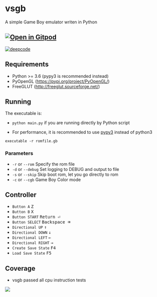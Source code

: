 # vsgb
A simple Game Boy emulator writen in Python
## [![Open in Gitpod](https://gitpod.io/button/open-in-gitpod.svg)](https://gitpod.io/#https://github.com/vitorsilverio/pygb)
[![deepcode](https://www.deepcode.ai/api/gh/badge?key=eyJhbGciOiJIUzI1NiIsInR5cCI6IkpXVCJ9.eyJwbGF0Zm9ybTEiOiJnaCIsIm93bmVyMSI6InZpdG9yc2lsdmVyaW8iLCJyZXBvMSI6InZzZ2IiLCJpbmNsdWRlTGludCI6ZmFsc2UsImF1dGhvcklkIjoxMjQ4MSwiaWF0IjoxNjEyOTE2NzA2fQ.3C83CcYSlgCYnWsN7VFulf2QMM0deE8LJTpU5-WaArk)](https://www.deepcode.ai/app/gh/vitorsilverio/vsgb/_/dashboard?utm_content=gh%2Fvitorsilverio%2Fvsgb)

## Requirements
- Python >= 3.6 (pypy3 is recommended instead)
- PyOpenGL (https://pypi.org/project/PyOpenGL/)
- FreeGLUT (http://freeglut.sourceforge.net/)

## Running
The executable is:
- `python main.py` if you are running directly by Python script
* For performance, it is recommended to use [pypy3](https://pypy.org/) instead of python3

`executable -r romfile.gb`

### Parameters
- `-r` or `--rom` Specify the rom file
- `-d` or `--debug` Set logging to DEBUG and output to file
- `-s` or `--skip` Skip boot rom, let you go directly to rom
- `-c` or `--cgb` Game Boy Color mode

## Controller
- `Button A` <kbd> Z </kbd>
- `Button B` <kbd> X </kbd>
- `Button START` <kbd> Return ⏎ </kbd>
- `Button SELECT` <kbd> Backspace ⌫ </kbd>
- `Directional UP` <kbd> ↑ </kbd>
- `Directional DOWN` <kbd> ↓ </kbd>
- `Directional LEFT` <kbd> ← </kbd>
- `Directional RIGHT` <kbd> → </kbd>
- `Create Save State` <kbd> F4 </kbd>
- `Load Save State` <kbd> F5 </kbd>

## Coverage
- vsgb passed all cpu instruction tests

![](./screenshots/cpu_inst_tests.png)
